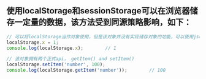 ## 使用localStorage和sessionStorage可以在浏览器储存一定量的数据，该方法受到同源策略影响，如下：
```javascript
// 可以将localStorage当作对象使用，但是该对象并没有实现储存对象的功能，可以使用json来储存对象或数组
localStorage.x = 1;
console.log(localStorage.x);		// 1

// 该对象拥有两个正式api， getItem() and setItem()
localStorage.setItem('number', 100);
console.log(localStorage.getItem('number'));		// 100
```
